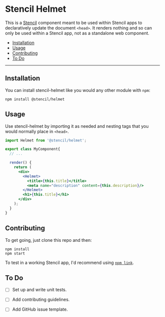 # Stencil Helmet

This is a [Stencil](https://github.com/ionic-team/stencil) component meant to be used within Stencil apps to declaratively update the document `<head>`. It renders nothing and so can only be used within a Stencil app, not as a standalone web component.

- [Installation](#installation)
- [Usage](#usage)
- [Contributing](#contributing)
- [To Do](#to-do)

---

## Installation

You can install stencil-helmet like you would any other module with `npm`:

```
npm install @stencil/helmet
```

## Usage

Use stencil-helmet by importing it as needed and nesting tags that you would normally place in `<head>`.

```jsx
import Helmet from '@stencil/helmet';

export class MyComponent{
  // ...

  render() {
    return (
      <div>
        <Helmet>
          <title>{this.title}</title>
          <meta name="description" content={this.description}/>
        </Helmet>
        <h1>{this.title}</h1>
      </div>
    );
  }
}
```

## Contributing

To get going, just clone this repo and then:

```
npm install
npm start
```

To test in a working Stencil app, I'd recommend using [`npm link`](https://docs.npmjs.com/cli/link).

## To Do

- [ ] Set up and write unit tests.
- [ ] Add contributing guidelines.
- [ ] Add GitHub issue template.

